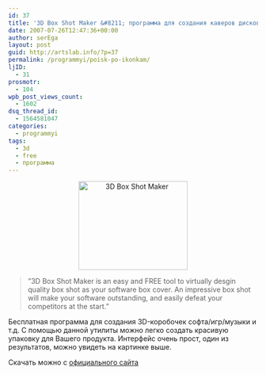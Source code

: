 ```yaml
---
id: 37
title: '3D Box Shot Maker &#8211; программа для создания каверов дисков'
date: 2007-07-26T12:47:36+00:00
author: serEga
layout: post
guid: http://artslab.info/?p=37
permalink: /programmyi/poisk-po-ikonkam/
ljID:
  - 31
prosmotr:
  - 104
wpb_post_views_count:
  - 1602
dsq_thread_id:
  - 1564581047
categories:
  - programmyi
tags:
  - 3d
  - free
  - программа
---
```

<p style="text-align: center">
  <img src="http://googledrive.com/host/0B9lHVSSSdxdxd0hjdUdmRzY3Tjg/ssboxswb0.jpg" title="3D Box Shot Maker" alt="3D Box Shot Maker" border="0" height="179" width="220" />
</p>

> ”3D Box Shot Maker is an easy and FREE tool to virtually desgin quality box shot as your software box cover. An impressive box shot will make your software outstanding, and easily defeat your competitors at the start.”

Бесплатная программа для создания 3D-коробочек софта/игр/музыки и т.д. С помощью данной утилиты можно легко создать красивую упаковку для Вашего продукта. Интерфейс очень прост, один из результатов, можно увидеть на картинке выше.

Скачать можно с [официального сайта](http://www.bosseye.com/boxshot/index.htm "download from homepage")
